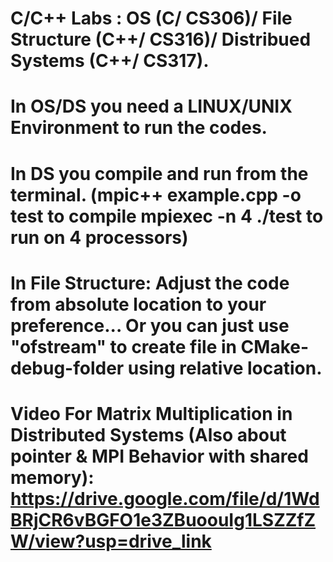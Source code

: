 # C/C++ Labs : OS (C/ CS306)/ File Structure (C++/ CS316)/ Distribued Systems (C++/ CS317).
# In OS/DS you need a LINUX/UNIX Environment to run the codes.
# In DS you compile and run from the terminal. (mpic++ example.cpp -o test to compile mpiexec -n 4 ./test to run on 4 processors)
# In File Structure: Adjust the code from absolute location to your preference... Or you can just use "ofstream" to create file in CMake-debug-folder using relative location.
# Video For Matrix Multiplication in Distributed Systems (Also about pointer & MPI Behavior with shared memory): https://drive.google.com/file/d/1WdBRjCR6vBGFO1e3ZBuoouIg1LSZZfZW/view?usp=drive_link 
